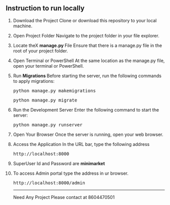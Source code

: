 ## Instruction to run locally

1. Download the Project Clone or download this repository to your local machine.
2. Open Project Folder Navigate to the project folder in your file explorer.
3. Locate theX <b> manage.py </b> File Ensure that there is a manage.py file in the root of your project folder.
4. Open Terminal or PowerShell At the same location as the manage.py file, open your terminal or PowerShell.
5. Run <b>Migrations </b> Before starting the server, run the following commands to apply migrations:
   <pre>python manage.py makemigrations</pre>
   <pre>python manage.py migrate</pre>
6. Run the Development Server Enter the following command to start the server:
   <pre>python manage.py runserver</pre>
7. Open Your Browser Once the server is running, open your web browser.
8. Access the Application In the URL bar, type the following address
   <pre>http://localhost:8000</pre>
9. SuperUser Id and Password are  <b> minimarket </b>
10. To access Admin portal type the address in ur browser.
      <pre>http://localhost:8000/admin</pre> 

    <hr>
    Need Any Project Please contact at 8604470501 
